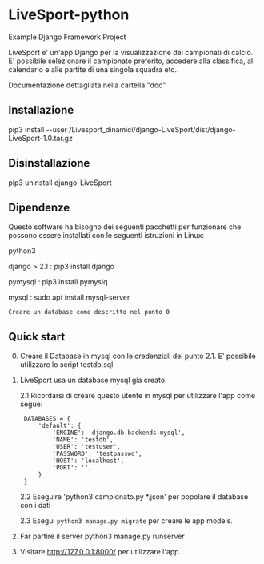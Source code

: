 # LiveSport-python
Example Django Framework Project

LiveSport e' un'app Django per la visualizzazione dei campionati di calcio.
E' possibile selezionare il campionato preferito, accedere alla classifica,
al calendario e alle partite di una singola squadra etc..

Documentazione dettagliata nella cartella "doc"

Installazione
-------------
 
pip3 install --user /Livesport_dinamici/django-LiveSport/dist/django-LiveSport-1.0.tar.gz

Disinstallazione
-----------------

pip3 uninstall django-LiveSport


Dipendenze
----------

Questo software ha bisogno dei seguenti pacchetti per funzionare che possono essere installati con le seguenti istruzioni in Linux:

python3 

django > 2.1 : pip3 install django
 
pymysql : pip3 install pymyslq

mysql : sudo apt install mysql-server
	
	Creare un database come descritto nel punto 0


Quick start
-----------


0. Creare il Database in mysql con le credenziali del punto 2.1. E' possibile utilizzare lo script testdb.sql

1. LiveSport usa un database mysql gia creato.
        
   2.1 Ricordarsi di creare questo utente in mysql per utilizzare l'app come segue:

        DATABASES = {
            'default': {
                'ENGINE': 'django.db.backends.mysql',
                'NAME': 'testdb',
                'USER': 'testuser',
                'PASSWORD': 'testpasswd',
                'HOST': 'localhost',
                'PORT': '',
            }
        }
    2.2 Eseguire 'python3 campionato.py *.json' per popolare il database con i dati

    2.3 Esegui `python3 manage.py migrate` per creare le app models. 

3. Far partire il server python3 manage.py runserver
    
4. Visitare http://127.0.0.1:8000/ per utilizzare l'app.
